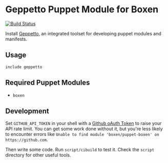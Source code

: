 # Geppetto Puppet Module for Boxen

[![Build Status](https://travis-ci.org/dieterdemeyer/puppet-geppetto.png?branch=master)](https://travis-ci.org/dieterdemeyer/puppet-geppetto)

Install [Geppetto](http://cloudsmith.github.io/geppetto/index.html), an integrated toolset for developing puppet modules and manifests.

## Usage

```puppet
include geppetto
```

## Required Puppet Modules

* `boxen`

## Development

Set `GITHUB_API_TOKEN` in your shell with a [Github oAuth Token](https://help.github.com/articles/creating-an-oauth-token-for-command-line-use) to raise your API rate limit. You can get some work done without it, but you're less likely to encounter errors like `Unable to find module 'boxen/puppet-boxen' on https://github.com`.

Then write some code. Run `script/cibuild` to test it. Check the `script`
directory for other useful tools.

